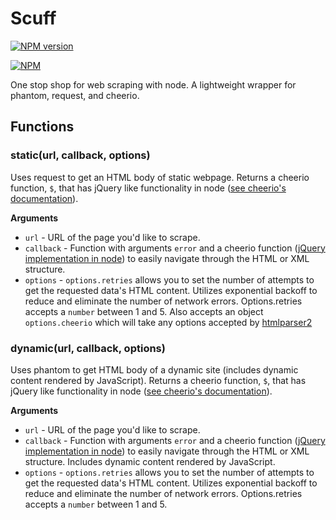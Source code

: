 # Scuff

[![NPM version](http://img.shields.io/npm/v/scuff.svg)](https://www.npmjs.org/package/scuff)

[![NPM](https://nodei.co/npm/scuff.png?downloads=true)](https://nodei.co/npm/scuff/)

One stop shop for web scraping with node. A lightweight wrapper for phantom, request, and cheerio.

## Functions
### static(url, callback, options)

Uses request to get an HTML body of static webpage. Returns a cheerio function, `$`, that has jQuery like functionality in node ([see cheerio's documentation](https://www.npmjs.com/package/cheerio "cheerio documentation")).

__Arguments__

* `url` - URL of the page you'd like to scrape.
* `callback` - Function with arguments `error` and a cheerio function ([jQuery implementation in node](https://www.npmjs.com/package/cheerio)) to easily navigate through the HTML or XML structure.
* `options` - `options.retries` allows you to set the number of attempts to get the requested data's HTML content. Utilizes exponential backoff to reduce and eliminate the number of network errors. Options.retries accepts a `number` between 1 and 5. Also accepts an object `options.cheerio` which will take any options accepted by [htmlparser2](https://github.com/fb55/htmlparser2/wiki/Parser-options "htmlparser2 options")

### dynamic(url, callback, options)

Uses phantom to get HTML body of a dynamic site (includes dynamic content rendered by JavaScript). Returns a cheerio function, `$`, that has jQuery like functionality in node ([see cheerio's documentation](https://www.npmjs.com/package/cheerio "cheerio documentation")).

__Arguments__

* `url` - URL of the page you'd like to scrape.
* `callback` - Function with arguments `error` and a cheerio function ([jQuery implementation in node](https://www.npmjs.com/package/cheerio)) to easily navigate through the HTML or XML structure. Includes dynamic content rendered by JavaScript.
* `options` - `options.retries` allows you to set the number of attempts to get the requested data's HTML content. Utilizes exponential backoff to reduce and eliminate the number of network errors. Options.retries accepts a `number` between 1 and 5.